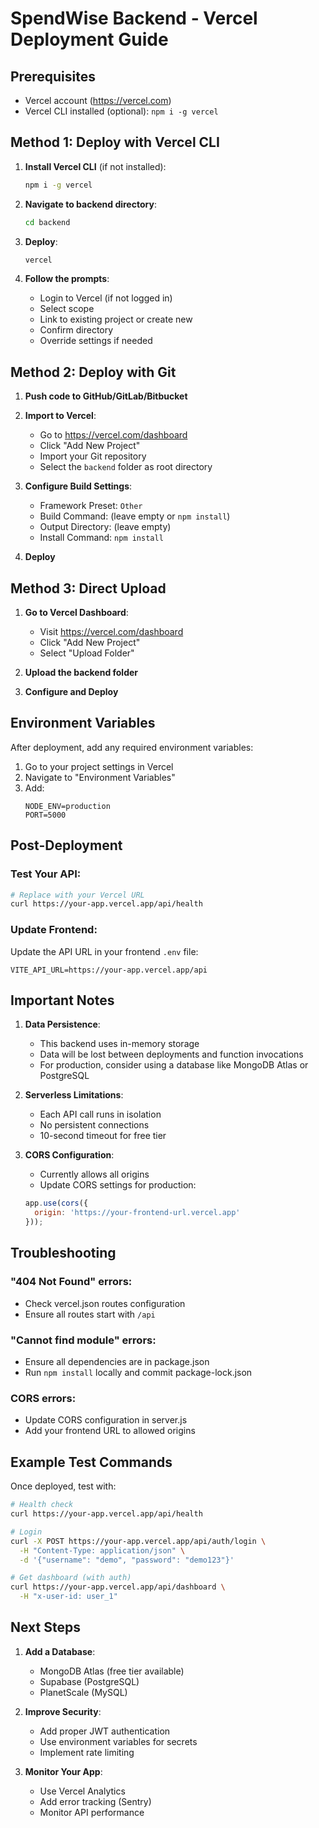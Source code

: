 # SpendWise Backend - Vercel Deployment Guide

## Prerequisites
- Vercel account (https://vercel.com)
- Vercel CLI installed (optional): `npm i -g vercel`

## Method 1: Deploy with Vercel CLI

1. **Install Vercel CLI** (if not installed):
   ```bash
   npm i -g vercel
   ```

2. **Navigate to backend directory**:
   ```bash
   cd backend
   ```

3. **Deploy**:
   ```bash
   vercel
   ```

4. **Follow the prompts**:
   - Login to Vercel (if not logged in)
   - Select scope
   - Link to existing project or create new
   - Confirm directory
   - Override settings if needed

## Method 2: Deploy with Git

1. **Push code to GitHub/GitLab/Bitbucket**

2. **Import to Vercel**:
   - Go to https://vercel.com/dashboard
   - Click "Add New Project"
   - Import your Git repository
   - Select the `backend` folder as root directory

3. **Configure Build Settings**:
   - Framework Preset: `Other`
   - Build Command: (leave empty or `npm install`)
   - Output Directory: (leave empty)
   - Install Command: `npm install`

4. **Deploy**

## Method 3: Direct Upload

1. **Go to Vercel Dashboard**:
   - Visit https://vercel.com/dashboard
   - Click "Add New Project"
   - Select "Upload Folder"

2. **Upload the backend folder**

3. **Configure and Deploy**

## Environment Variables

After deployment, add any required environment variables:

1. Go to your project settings in Vercel
2. Navigate to "Environment Variables"
3. Add:
   ```
   NODE_ENV=production
   PORT=5000
   ```

## Post-Deployment

### Test Your API:
```bash
# Replace with your Vercel URL
curl https://your-app.vercel.app/api/health
```

### Update Frontend:
Update the API URL in your frontend `.env` file:
```
VITE_API_URL=https://your-app.vercel.app/api
```

## Important Notes

1. **Data Persistence**: 
   - This backend uses in-memory storage
   - Data will be lost between deployments and function invocations
   - For production, consider using a database like MongoDB Atlas or PostgreSQL

2. **Serverless Limitations**:
   - Each API call runs in isolation
   - No persistent connections
   - 10-second timeout for free tier

3. **CORS Configuration**:
   - Currently allows all origins
   - Update CORS settings for production:
   ```javascript
   app.use(cors({
     origin: 'https://your-frontend-url.vercel.app'
   }));
   ```

## Troubleshooting

### "404 Not Found" errors:
- Check vercel.json routes configuration
- Ensure all routes start with `/api`

### "Cannot find module" errors:
- Ensure all dependencies are in package.json
- Run `npm install` locally and commit package-lock.json

### CORS errors:
- Update CORS configuration in server.js
- Add your frontend URL to allowed origins

## Example Test Commands

Once deployed, test with:

```bash
# Health check
curl https://your-app.vercel.app/api/health

# Login
curl -X POST https://your-app.vercel.app/api/auth/login \
  -H "Content-Type: application/json" \
  -d '{"username": "demo", "password": "demo123"}'

# Get dashboard (with auth)
curl https://your-app.vercel.app/api/dashboard \
  -H "x-user-id: user_1"
```

## Next Steps

1. **Add a Database**: 
   - MongoDB Atlas (free tier available)
   - Supabase (PostgreSQL)
   - PlanetScale (MySQL)

2. **Improve Security**:
   - Add proper JWT authentication
   - Use environment variables for secrets
   - Implement rate limiting

3. **Monitor Your App**:
   - Use Vercel Analytics
   - Add error tracking (Sentry)
   - Monitor API performance